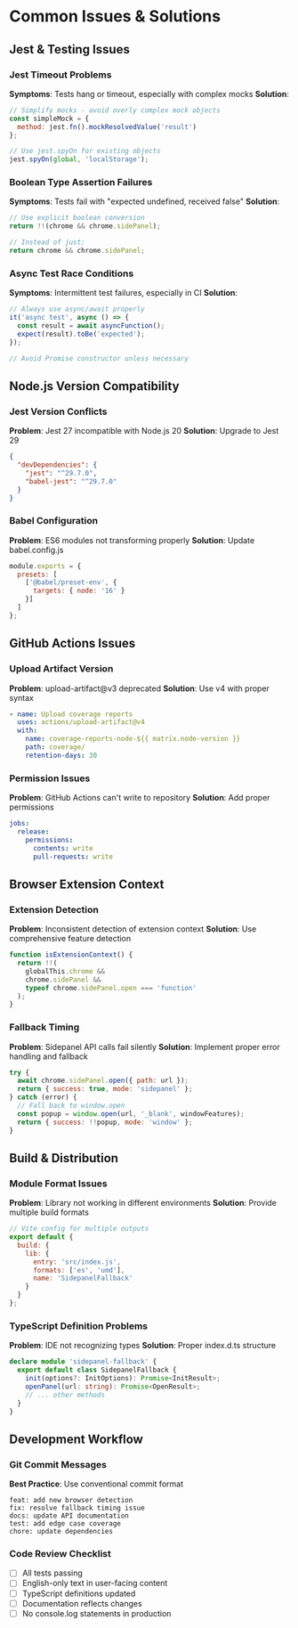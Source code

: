 # Common Issues & Solutions

## Jest & Testing Issues

### Jest Timeout Problems
**Symptoms**: Tests hang or timeout, especially with complex mocks
**Solution**: 
```javascript
// Simplify mocks - avoid overly complex mock objects
const simpleMock = {
  method: jest.fn().mockResolvedValue('result')
};

// Use jest.spyOn for existing objects
jest.spyOn(global, 'localStorage');
```

### Boolean Type Assertion Failures
**Symptoms**: Tests fail with "expected undefined, received false"
**Solution**:
```javascript
// Use explicit boolean conversion
return !!(chrome && chrome.sidePanel);

// Instead of just:
return chrome && chrome.sidePanel;
```

### Async Test Race Conditions
**Symptoms**: Intermittent test failures, especially in CI
**Solution**:
```javascript
// Always use async/await properly
it('async test', async () => {
  const result = await asyncFunction();
  expect(result).toBe('expected');
});

// Avoid Promise constructor unless necessary
```

## Node.js Version Compatibility

### Jest Version Conflicts
**Problem**: Jest 27 incompatible with Node.js 20
**Solution**: Upgrade to Jest 29
```json
{
  "devDependencies": {
    "jest": "^29.7.0",
    "babel-jest": "^29.7.0"
  }
}
```

### Babel Configuration
**Problem**: ES6 modules not transforming properly
**Solution**: Update babel.config.js
```javascript
module.exports = {
  presets: [
    ['@babel/preset-env', {
      targets: { node: '16' }
    }]
  ]
};
```

## GitHub Actions Issues

### Upload Artifact Version
**Problem**: upload-artifact@v3 deprecated
**Solution**: Use v4 with proper syntax
```yaml
- name: Upload coverage reports
  uses: actions/upload-artifact@v4
  with:
    name: coverage-reports-node-${{ matrix.node-version }}
    path: coverage/
    retention-days: 30
```

### Permission Issues
**Problem**: GitHub Actions can't write to repository
**Solution**: Add proper permissions
```yaml
jobs:
  release:
    permissions:
      contents: write
      pull-requests: write
```

## Browser Extension Context

### Extension Detection
**Problem**: Inconsistent detection of extension context
**Solution**: Use comprehensive feature detection
```javascript
function isExtensionContext() {
  return !!(
    globalThis.chrome && 
    chrome.sidePanel && 
    typeof chrome.sidePanel.open === 'function'
  );
}
```

### Fallback Timing
**Problem**: Sidepanel API calls fail silently
**Solution**: Implement proper error handling and fallback
```javascript
try {
  await chrome.sidePanel.open({ path: url });
  return { success: true, mode: 'sidepanel' };
} catch (error) {
  // Fall back to window.open
  const popup = window.open(url, '_blank', windowFeatures);
  return { success: !!popup, mode: 'window' };
}
```

## Build & Distribution

### Module Format Issues
**Problem**: Library not working in different environments
**Solution**: Provide multiple build formats
```javascript
// Vite config for multiple outputs
export default {
  build: {
    lib: {
      entry: 'src/index.js',
      formats: ['es', 'umd'],
      name: 'SidepanelFallback'
    }
  }
};
```

### TypeScript Definition Problems
**Problem**: IDE not recognizing types
**Solution**: Proper index.d.ts structure
```typescript
declare module 'sidepanel-fallback' {
  export default class SidepanelFallback {
    init(options?: InitOptions): Promise<InitResult>;
    openPanel(url: string): Promise<OpenResult>;
    // ... other methods
  }
}
```

## Development Workflow

### Git Commit Messages
**Best Practice**: Use conventional commit format
```
feat: add new browser detection
fix: resolve fallback timing issue
docs: update API documentation
test: add edge case coverage
chore: update dependencies
```

### Code Review Checklist
- [ ] All tests passing
- [ ] English-only text in user-facing content
- [ ] TypeScript definitions updated
- [ ] Documentation reflects changes
- [ ] No console.log statements in production
